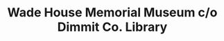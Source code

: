 ---
layout: repo
title: "Wade House Memorial Museum c/o Dimmit Co. Library"
id: 16553
permalink: repos/16553/
---